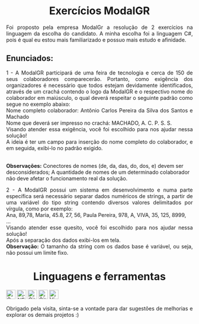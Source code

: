<h1 align="center">Exercícios ModalGR</h1>

<p align="justify">
 Foi proposto pela empresa ModalGr a resolução de 2 exercícios na linguagem da escolha do candidato. A minha escolha foi a linguagem C#, pois é qual eu estou mais familiarizado e 
 possuo mais estudo e afinidade.
</p>

<h2><strong>Enunciados:</strong></h2>

<p align="justify">
  1 - A ModalGR participará de uma feira de tecnologia e cerca de 150 de seus colaboradores comparecerão. Portanto, 
  como exigência dos organizadores é necessário que todos estejam devidamente identificados, através de um 
  crachá contendo o logo da ModalGR e o respectivo nome do colaborador em maiúsculo, o qual deverá respeitar 
  o seguinte padrão como segue no exemplo abaixo: <br>
  Nome completo colaborador: Antônio Carlos Pereira da Silva dos Santos e 
  Machado <br>
  Nome que deverá ser impresso no crachá: MACHADO, A. C. P. S. S. <br>
  Visando atender essa exigência, você foi escolhido para nos ajudar nessa solução! <br>
  A ideia é ter um campo para inserção do nome completo do colaborador, e em seguida, exibi-lo no padrão exigido.
 
  <br><strong>Observações:</strong> Conectores de nomes (de, da, das, do, dos, e) devem ser desconsiderados; A quantidade de nomes de um 
  determinado colaborador não deve afetar o funcionamento real da solução. 
</p>

<p align="justify">
  2 - A ModalGR possui um sistema em desenvolvimento e numa parte específica será necessário separar dados 
  numéricos de strings, a partir de uma variável do tipo string contendo diversos valores delimitados por vírgula, 
  como por exemplo: <br>
  Ana, 89,78, Maria, 45.8, 27, 56, Paula Pereira, 978, A, VIVA, 35, 125, 8999, <br>
  ... <br>
  Visando atender esse quesito, você foi escolhido para nos ajudar nessa solução! <br>
  Após a separação dos dados exibi-los em tela. 
  <br><strong>Observação:</strong> O tamanho da string com os dados base é variável, ou seja, não possui um limite fixo.
</p>

<h1 align="center"> Linguagens e ferramentas</h1>

<div display="inline">
  <img src="https://img.shields.io/badge/-C%23-green&color=black?logo=csharp&logoColor=282C34" alt="C Sharp logo" title="csharp" height="25"/>
  <img src="https://img.shields.io/badge/.NET-8A2BE2" alt=".NET logo" title="dotnet" height="25"/>
  <img src="https://img.shields.io/badge/Git-F05033?logo=git&logoColor=white" alt="Git logo" title="Git" height="25" />
  <img src="https://img.shields.io/badge/GitHub-181717?logo=github&logoColor=white" alt="GitHub logo" title="GitHub" height="25" />
  <img src="https://img.shields.io/badge/VS%20Code-007ACC?logo=visual-studio-code&logoColor=282C34" alt="Visual Studio Code logo" title="Visual Studio Code" height="25" />
</div>

<p align="justify">
  Obrigado pela visita, sinta-se a vontade para dar sugestões de melhorias e explorar os demais projetos :)
</p>

